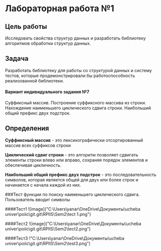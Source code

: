 # Лабораторная работа №1

## Цель работы
Исследовать свойства структур данных и разработать библиотеку алгоритмов обработки структур данных.

## Задача
Разработать библиотеку для работы со структурой данных и систему тестов, которые продемонстрировали бы работоспособность реализованной библиотеки.

#### Вариант индивидуального задания №7
Суффиксный массив. Построение суффиксного массива из строки. Нахождение наименьшего циклического сдвига строки. Наибольший общий префикс двух подстрок.

## Определения
**Суффиксный массив** - это лексикографически отсортированный массив всех суффиксов строки

**Циклический сдвиг строки** - это алгоритм позволяет сдвигать элементы строки влево или вправо, сохраняя порядок элементов и обеспечивая цикличность.

**Наибольший общий префикс двух подстрок** - это последовательность символов, которая является общей для двух или более строк и начинается с начала каждой из них. 

###Тест функции по поиску наименьшего циклического сдвига.
Пользователь вводит символы 

####Тест1
![image]("C:\Users\yanar\OneDrive\Документы\ucheba univer\poiic\git.git\RPIIS\Sem2\tect 1.png")

####Тест2
![image]("C:\Users\yanar\OneDrive\Документы\ucheba univer\poiic\git.git\RPIIS\Sem2\tect2.png")

####Тест3
!"C:\Users\yanar\OneDrive\Документы\ucheba univer\poiic\git.git\RPIIS\Sem2\test3.png")